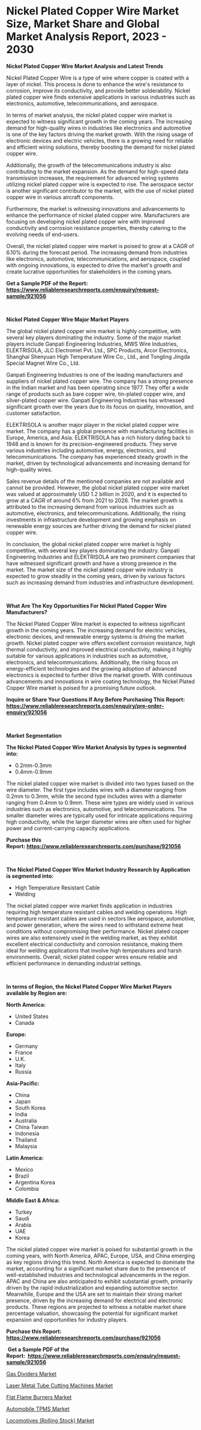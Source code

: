 <p><h1>Nickel Plated Copper Wire Market Size, Market Share and Global Market Analysis Report, 2023 - 2030</h1></p><p><strong>Nickel Plated Copper Wire Market Analysis and Latest Trends</strong></p>
<p><p>Nickel Plated Copper Wire is a type of wire where copper is coated with a layer of nickel. This process is done to enhance the wire's resistance to corrosion, improve its conductivity, and provide better solderability. Nickel plated copper wire finds extensive applications in various industries such as electronics, automotive, telecommunications, and aerospace.</p><p>In terms of market analysis, the nickel plated copper wire market is expected to witness significant growth in the coming years. The increasing demand for high-quality wires in industries like electronics and automotive is one of the key factors driving the market growth. With the rising usage of electronic devices and electric vehicles, there is a growing need for reliable and efficient wiring solutions, thereby boosting the demand for nickel plated copper wire.</p><p>Additionally, the growth of the telecommunications industry is also contributing to the market expansion. As the demand for high-speed data transmission increases, the requirement for advanced wiring systems utilizing nickel plated copper wire is expected to rise. The aerospace sector is another significant contributor to the market, with the use of nickel plated copper wire in various aircraft components.</p><p>Furthermore, the market is witnessing innovations and advancements to enhance the performance of nickel plated copper wire. Manufacturers are focusing on developing nickel plated copper wire with improved conductivity and corrosion resistance properties, thereby catering to the evolving needs of end-users.</p><p>Overall, the nickel plated copper wire market is poised to grow at a CAGR of 6.10% during the forecast period. The increasing demand from industries like electronics, automotive, telecommunications, and aerospace, coupled with ongoing innovations, is expected to drive the market's growth and create lucrative opportunities for stakeholders in the coming years.</p></p>
<p><strong>Get a Sample PDF of the Report:&nbsp; <a href="https://www.reliableresearchreports.com/enquiry/request-sample/921056">https://www.reliableresearchreports.com/enquiry/request-sample/921056</a></strong></p>
<p>&nbsp;</p>
<p><strong>Nickel Plated Copper Wire Major Market Players</strong></p>
<p><p>The global nickel plated copper wire market is highly competitive, with several key players dominating the industry. Some of the major market players include Ganpati Engineering Industries, MWS Wire Industries, ELEKTRISOLA, JLC Electromet Pvt. Ltd., SPC Products, Arcor Electronics, Shanghai Shenyuan High Temperature Wire Co., Ltd., and Tongling Jingda Special Magnet Wire Co., Ltd.</p><p>Ganpati Engineering Industries is one of the leading manufacturers and suppliers of nickel plated copper wire. The company has a strong presence in the Indian market and has been operating since 1977. They offer a wide range of products such as bare copper wire, tin-plated copper wire, and silver-plated copper wire. Ganpati Engineering Industries has witnessed significant growth over the years due to its focus on quality, innovation, and customer satisfaction.</p><p>ELEKTRISOLA is another major player in the nickel plated copper wire market. The company has a global presence with manufacturing facilities in Europe, America, and Asia. ELEKTRISOLA has a rich history dating back to 1948 and is known for its precision-engineered products. They serve various industries including automotive, energy, electronics, and telecommunications. The company has experienced steady growth in the market, driven by technological advancements and increasing demand for high-quality wires.</p><p>Sales revenue details of the mentioned companies are not available and cannot be provided. However, the global nickel plated copper wire market was valued at approximately USD 1.2 billion in 2020, and it is expected to grow at a CAGR of around 6% from 2021 to 2026. The market growth is attributed to the increasing demand from various industries such as automotive, electronics, and telecommunications. Additionally, the rising investments in infrastructure development and growing emphasis on renewable energy sources are further driving the demand for nickel plated copper wire.</p><p>In conclusion, the global nickel plated copper wire market is highly competitive, with several key players dominating the industry. Ganpati Engineering Industries and ELEKTRISOLA are two prominent companies that have witnessed significant growth and have a strong presence in the market. The market size of the nickel plated copper wire industry is expected to grow steadily in the coming years, driven by various factors such as increasing demand from industries and infrastructure development.</p></p>
<p>&nbsp;</p>
<p><strong>What Are The Key Opportunities For Nickel Plated Copper Wire Manufacturers?</strong></p>
<p><p>The Nickel Plated Copper Wire market is expected to witness significant growth in the coming years. The increasing demand for electric vehicles, electronic devices, and renewable energy systems is driving the market growth. Nickel plated copper wire offers excellent corrosion resistance, high thermal conductivity, and improved electrical conductivity, making it highly suitable for various applications in industries such as automotive, electronics, and telecommunications. Additionally, the rising focus on energy-efficient technologies and the growing adoption of advanced electronics is expected to further drive the market growth. With continuous advancements and innovations in wire coating technology, the Nickel Plated Copper Wire market is poised for a promising future outlook.</p></p>
<p><strong>Inquire or Share Your Questions If Any Before Purchasing This Report: <a href="https://www.reliableresearchreports.com/enquiry/pre-order-enquiry/921056">https://www.reliableresearchreports.com/enquiry/pre-order-enquiry/921056</a></strong></p>
<p>&nbsp;</p>
<p><strong>Market Segmentation</strong></p>
<p><strong>The Nickel Plated Copper Wire Market Analysis by types is segmented into:</strong></p>
<p><ul><li>0.2mm-0.3mm</li><li>0.4mm-0.9mm</li></ul></p>
<p><p>The nickel plated copper wire market is divided into two types based on the wire diameter. The first type includes wires with a diameter ranging from 0.2mm to 0.3mm, while the second type includes wires with a diameter ranging from 0.4mm to 0.9mm. These wire types are widely used in various industries such as electronics, automotive, and telecommunications. The smaller diameter wires are typically used for intricate applications requiring high conductivity, while the larger diameter wires are often used for higher power and current-carrying capacity applications.</p></p>
<p><strong>Purchase this Report:&nbsp;<a href="https://www.reliableresearchreports.com/purchase/921056">https://www.reliableresearchreports.com/purchase/921056</a></strong></p>
<p>&nbsp;</p>
<p><strong>The Nickel Plated Copper Wire Market Industry Research by Application is segmented into:</strong></p>
<p><ul><li>High Temperature Resistant Cable</li><li>Welding</li></ul></p>
<p><p>The nickel plated copper wire market finds application in industries requiring high temperature resistant cables and welding operations. High temperature resistant cables are used in sectors like aerospace, automotive, and power generation, where the wires need to withstand extreme heat conditions without compromising their performance. Nickel plated copper wires are also extensively used in the welding market, as they exhibit excellent electrical conductivity and corrosion resistance, making them ideal for welding applications that involve high temperatures and harsh environments. Overall, nickel plated copper wires ensure reliable and efficient performance in demanding industrial settings.</p></p>
<p>&nbsp;</p>
<p><strong>In terms of Region, the Nickel Plated Copper Wire Market Players available by Region are:</strong></p>
<p>
    <p> <strong> North America: </strong>
        <ul>
            <li>United States</li>
            <li>Canada</li>
        </ul>
        </p> 
    <p> <strong> Europe: </strong>
        <ul>
            <li>Germany</li>
            <li>France</li>
            <li>U.K.</li>
            <li>Italy</li>
            <li>Russia</li>
        </ul>
        </p> 
    <p> <strong> Asia-Pacific: </strong>
        <ul>
            <li>China</li>
            <li>Japan</li>
            <li>South Korea</li>
            <li>India</li>
            <li>Australia</li>
            <li>China Taiwan</li>
            <li>Indonesia</li>
            <li>Thailand</li>
            <li>Malaysia</li>
        </ul>
        </p> 
    <p> <strong> Latin America: </strong>
        <ul>
            <li>Mexico</li>
            <li>Brazil</li>
            <li>Argentina Korea</li>
            <li>Colombia</li>
        </ul>
        </p> 
    <p> <strong> Middle East & Africa: </strong>
        <ul>
            <li>Turkey</li>
            <li>Saudi</li>
            <li>Arabia</li>
            <li>UAE</li>
            <li>Korea</li>
        </ul>
    </p>
    </p>
<p><p>The nickel plated copper wire market is poised for substantial growth in the coming years, with North America, APAC, Europe, USA, and China emerging as key regions driving this trend. North America is expected to dominate the market, accounting for a significant market share due to the presence of well-established industries and technological advancements in the region. APAC and China are also anticipated to exhibit substantial growth, primarily driven by the rapid industrialization and expanding automotive sector. Meanwhile, Europe and the USA are set to maintain their strong market presence, driven by the increasing demand for electrical and electronic products. These regions are projected to witness a notable market share percentage valuation, showcasing the potential for significant market expansion and opportunities for industry players.</p></p>
<p><strong>Purchase this Report: <a href="https://www.reliableresearchreports.com/purchase/921056">https://www.reliableresearchreports.com/purchase/921056</a></strong></p>
<p>&nbsp;<strong>Get a Sample PDF of the Report:&nbsp;&nbsp;<a href="https://www.reliableresearchreports.com/enquiry/request-sample/921056">https://www.reliableresearchreports.com/enquiry/request-sample/921056</a></strong></p>
<p><strong></strong></p>
<p><p><a href="https://www.linkedin.com/pulse/gas-dividers-market-size-2023-2030-global-industrial-biu3e/">Gas Dividers Market</a></p><p><a href="https://www.linkedin.com/pulse/laser-metal-tube-cutting-machines-market-size-growth-forecast-brgxe/">Laser Metal Tube Cutting Machines Market</a></p><p><a href="https://medium.com/@samanthareed1916/flat-flame-burners-market-exploring-market-share-market-trends-and-future-growth-412ae4762d3e">Flat Flame Burners Market</a></p><p><a href="https://github.com/ambrozg/Market-Research-Report-List-1/blob/main/automobile-tpms-market.md">Automobile TPMS Market</a></p><p><a href="https://github.com/dzharov81/Market-Research-Report-List-1/blob/main/locomotives-rolling-stock-market.md">Locomotives (Rolling Stock) Market</a></p></p>
